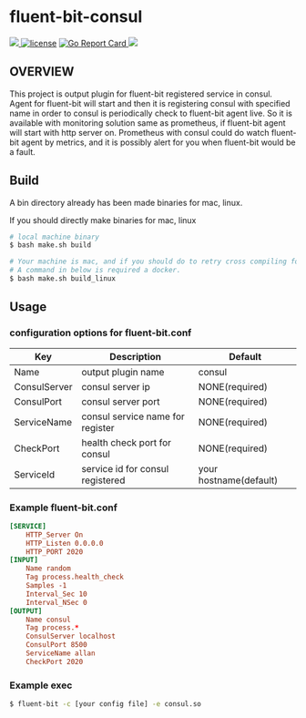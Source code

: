 # fluent-bit-consul

<p align="left">
  <a href="https://circleci.com/gh/gjbae1212/fluent-bit-consul">
    <img src="https://circleci.com/gh/gjbae1212/fluent-bit-consul.svg?style=svg">
  </a>  
  <a href="/LICENSE"><img src="https://img.shields.io/badge/license-MIT-GREEN.svg" alt="license" /></a>  
  <a href="https://goreportcard.com/report/github.com/gjbae1212/fluent-bit-consul">
  <img src="https://goreportcard.com/badge/github.com/gjbae1212/fluent-bit-consul" alt="Go Report Card" />
  </a>
  <a href="https://codecov.io/gh/gjbae1212/fluent-bit-consul">
    <img src="https://codecov.io/gh/gjbae1212/fluent-bit-consul/branch/master/graph/badge.svg" />
  </a>  
</p>

## OVERVIEW
This project is output plugin for fluent-bit registered service in consul.
Agent for fluent-bit will start and then it is registering consul with specified name in order to consul is periodically check to fluent-bit agent live.
So it is available with monitoring solution same as prometheus, if fluent-bit agent will start with http server on.
Prometheus with consul could do watch fluent-bit agent by metrics, and it is possibly alert for you when fluent-bit would be a fault.  

## Build
A bin directory already has been made binaries for mac, linux.

If you should directly make binaries for mac, linux
```bash
# local machine binary
$ bash make.sh build

# Your machine is mac, and if you should do to retry cross compiling for linux.
# A command in below is required a docker.  
$ bash make.sh build_linux
```

## Usage
### configuration options for fluent-bit.conf
| Key           | Description                                    | Default        |
| ----------------|------------------------------------------------|----------------|
| Name            | output plugin name | consul |
| ConsulServer    | consul server ip | NONE(required) |
| ConsulPort      | consul server port | NONE(required) |
| ServiceName     | consul service name for register | NONE(required) |
| CheckPort       | health check port for consul | NONE(required) |
| ServiceId       | service id for consul registered  | your hostname(default) |

### Example fluent-bit.conf
```conf
[SERVICE]
    HTTP_Server On
    HTTP_Listen 0.0.0.0
    HTTP_PORT 2020
[INPUT]
    Name random
    Tag process.health_check
    Samples -1
    Interval_Sec 10
    Interval_NSec 0
[OUTPUT]
    Name consul
    Tag process.*
    ConsulServer localhost
    ConsulPort 8500
    ServiceName allan
    CheckPort 2020  
```

### Example exec
```bash
$ fluent-bit -c [your config file] -e consul.so 
```
